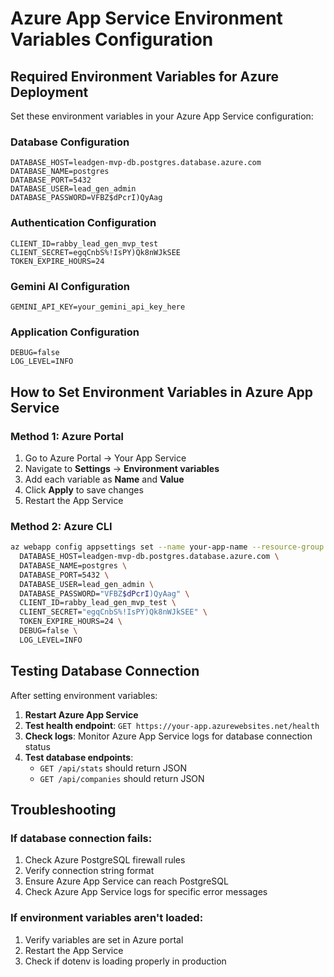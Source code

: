 # Azure App Service Environment Variables Configuration

## Required Environment Variables for Azure Deployment

Set these environment variables in your Azure App Service configuration:

### Database Configuration
```
DATABASE_HOST=leadgen-mvp-db.postgres.database.azure.com
DATABASE_NAME=postgres
DATABASE_PORT=5432
DATABASE_USER=lead_gen_admin
DATABASE_PASSWORD=VFBZ$dPcrI)QyAag
```

### Authentication Configuration
```
CLIENT_ID=rabby_lead_gen_mvp_test
CLIENT_SECRET=egqCnbS%!IsPY)Qk8nWJkSEE
TOKEN_EXPIRE_HOURS=24
```

### Gemini AI Configuration
```
GEMINI_API_KEY=your_gemini_api_key_here
```

### Application Configuration
```
DEBUG=false
LOG_LEVEL=INFO
```

## How to Set Environment Variables in Azure App Service

### Method 1: Azure Portal
1. Go to Azure Portal → Your App Service
2. Navigate to **Settings** → **Environment variables**
3. Add each variable as **Name** and **Value**
4. Click **Apply** to save changes
5. Restart the App Service

### Method 2: Azure CLI
```bash
az webapp config appsettings set --name your-app-name --resource-group your-resource-group --settings \
  DATABASE_HOST=leadgen-mvp-db.postgres.database.azure.com \
  DATABASE_NAME=postgres \
  DATABASE_PORT=5432 \
  DATABASE_USER=lead_gen_admin \
  DATABASE_PASSWORD="VFBZ$dPcrI)QyAag" \
  CLIENT_ID=rabby_lead_gen_mvp_test \
  CLIENT_SECRET="egqCnbS%!IsPY)Qk8nWJkSEE" \
  TOKEN_EXPIRE_HOURS=24 \
  DEBUG=false \
  LOG_LEVEL=INFO
```

## Testing Database Connection

After setting environment variables:

1. **Restart Azure App Service**
2. **Test health endpoint**: `GET https://your-app.azurewebsites.net/health`
3. **Check logs**: Monitor Azure App Service logs for database connection status
4. **Test database endpoints**: 
   - `GET /api/stats` should return JSON
   - `GET /api/companies` should return JSON

## Troubleshooting

### If database connection fails:
1. Check Azure PostgreSQL firewall rules
2. Verify connection string format
3. Ensure Azure App Service can reach PostgreSQL
4. Check Azure App Service logs for specific error messages

### If environment variables aren't loaded:
1. Verify variables are set in Azure portal
2. Restart the App Service
3. Check if dotenv is loading properly in production